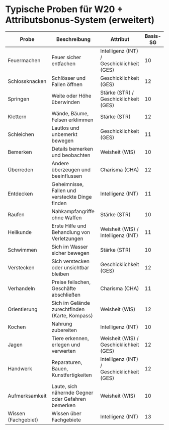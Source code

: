 # Typische Proben für W20 + Attributsbonus-System (erweitert)

| Probe             | Beschreibung                                        | Attribut                     | Basis-SG |
|-------------------|---------------------------------------------------|------------------------------|----------|
| Feuermachen       | Feuer sicher entfachen                             | Intelligenz (INT) / Geschicklichkeit (GES) | 10       |
| Schlossknacken    | Schlösser und Fallen öffnen                        | Geschicklichkeit (GES)        | 12       |
| Springen          | Weite oder Höhe überwinden                          | Stärke (STR) / Geschicklichkeit (GES) | 10       |
| Klettern          | Wände, Bäume, Felsen erklimmen                      | Stärke (STR)                 | 12       |
| Schleichen        | Lautlos und unbemerkt bewegen                       | Geschicklichkeit (GES)        | 11       |
| Bemerken          | Details bemerken und beobachten                      | Weisheit (WIS)                | 10       |
| Überreden         | Andere überzeugen und beeinflussen                   | Charisma (CHA)                | 12       |
| Entdecken         | Geheimnisse, Fallen und versteckte Dinge finden      | Intelligenz (INT)             | 11       |
| Raufen            | Nahkampfangriffe ohne Waffen                         | Stärke (STR)                 | 10       |
| Heilkunde         | Erste Hilfe und Behandlung von Verletzungen          | Weisheit (WIS) / Intelligenz (INT) | 11       |
| Schwimmen         | Sich im Wasser sicher bewegen                         | Stärke (STR)                 | 10       |
| Verstecken        | Sich verstecken oder unsichtbar bleiben                | Geschicklichkeit (GES)        | 12       |
| Verhandeln        | Preise feilschen, Geschäfte abschließen                 | Charisma (CHA)                | 11       |
| Orientierung      | Sich im Gelände zurechtfinden (Karte, Kompass)          | Weisheit (WIS)                | 12       |
| Kochen            | Nahrung zubereiten                                    | Intelligenz (INT)             | 10       |
| Jagen             | Tiere erkennen, erlegen und verwerten                   | Weisheit (WIS) / Geschicklichkeit (GES) | 12       |
| Handwerk          | Reparaturen, Bauen, Kunstfertigkeiten                   | Intelligenz (INT) / Geschicklichkeit (GES) | 12       |
| Aufmerksamkeit    | Laute, sich nähernde Gegner oder Gefahren bemerken      | Weisheit (WIS)                | 10       |
| Wissen (Fachgebiet)| Wissen über Fachgebiete                               | Intelligenz (INT)             | 13       |
